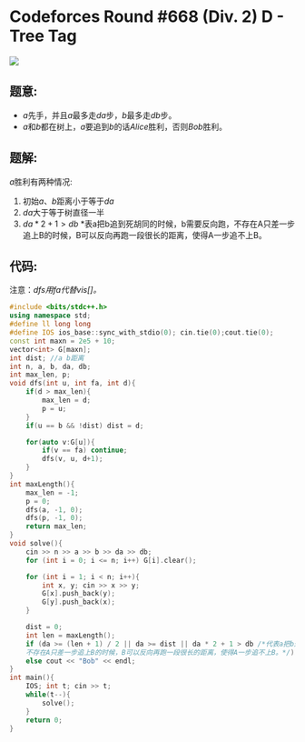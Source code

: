 # Codeforces Round #668 (Div. 2) D - Tree Tag



![](https://img-blog.csdnimg.cn/20200908091846842.png?x-oss-process=image/watermark,type_ZmFuZ3poZW5naGVpdGk,shadow_10,text_aHR0cHM6Ly9ibG9nLmNzZG4ubmV0L3dlaXhpbl80MzkxMTk0NQ==,size_16,color_FFFFFF,t_70#pic_center)

## 题意:

*   $a$先手，并且$a$最多走$da$步，$b$最多走$db$步。
*   $a$和$b$都在树上，$a$要追到$b$的话$Alice$胜利，否则$Bob$胜利。

## 题解:

$a$胜利有两种情况: 

1.  初始$a$、$b$距离小于等于$da$
2.  $da$大于等于树直径一半
3.  $da * 2 + 1 > db$ *表a把b追到死胡同的时候，b需要反向跑，不存在A只差一步追上B的时候，B可以反向再跑一段很长的距离，使得A一步追不上B。

## 代码:

注意：*$dfs$用fa代替$vis[]。$*

```cpp
#include <bits/stdc++.h>
using namespace std;
#define ll long long
#define IOS ios_base::sync_with_stdio(0); cin.tie(0);cout.tie(0);
const int maxn = 2e5 + 10;
vector<int> G[maxn];
int dist; //a b距离
int n, a, b, da, db;
int max_len, p;
void dfs(int u, int fa, int d){
    if(d > max_len){
        max_len = d;
        p = u;
    }
    if(u == b && !dist) dist = d;  

    for(auto v:G[u]){
        if(v == fa) continue;
        dfs(v, u, d+1);
    }
}
int maxLength(){
    max_len = -1;
    p = 0;
    dfs(a, -1, 0);
    dfs(p, -1, 0);
    return max_len;
}
void solve(){
    cin >> n >> a >> b >> da >> db;
    for (int i = 0; i <= n; i++) G[i].clear();

    for (int i = 1; i < n; i++){
        int x, y; cin >> x >> y;
        G[x].push_back(y);
        G[y].push_back(x);
    }

    dist = 0;
    int len = maxLength();
    if (da >= (len + 1) / 2 || da >= dist || da * 2 + 1 > db /*代表a把b追到死胡同的时候，b需要反向跑，
    不存在A只差一步追上B的时候，B可以反向再跑一段很长的距离，使得A一步追不上B。*/) cout << "Alice" << endl;
    else cout << "Bob" << endl;
}
int main(){
    IOS; int t; cin >> t;
    while(t--){
        solve();
    }
    return 0;
}
```

